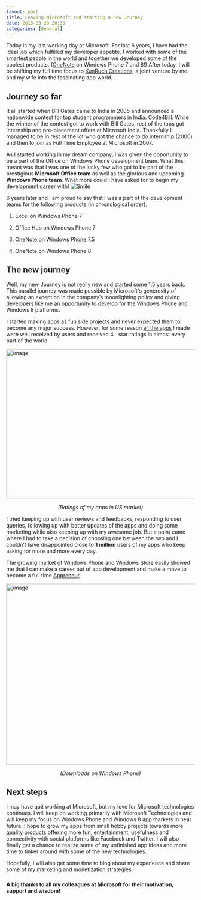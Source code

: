 ```yaml
---
layout: post
title: Leaving Microsoft and starting a new Journey
date: 2013-03-28 20:38
categories: [General]
---
```

Today is my last working day at Microsoft. For last 6 years, I have had the ideal job which fulfilled my developer appetite. I worked with some of the smartest people in the world and together we developed some of the coolest products. (<a href="http://www.windowsphone.com/en-US/how-to/wp8/office/use-onenote-mobile" target="_blank">OneNote</a> on Windows Phone 7 and 8!) After today, I will be shifting my full time focus to <a href="http://kunruchcreations.com/" target="_blank">KunRuch Creations</a>, a joint venture by me and my wife into the fascinating app world.

<h2>Journey so far</h2>
It all started when Bill Gates came to India in 2005 and announced a nationwide contest for top student programmers in India: <a href="http://blogs.msdn.com/b/code4bill/archive/2005/12/09/code4bill-begins.aspx" target="_blank">Code4Bill</a>. While the winner of the contest got to work with Bill Gates, rest of the tops got internship and pre-placement offers at Microsoft India. Thankfully I managed to be in rest of the lot who got the chance to do internship (2006) and then to join as Full Time Employee at Microsoft in 2007.

As I started working in my dream company, I was given the opportunity to be a part of the Office on Windows Phone development team. What this meant was that I was one of the lucky few who got to be part of the prestigious <strong>Microsoft Office team</strong> as well as the glorious and upcoming <strong>Windows Phone team</strong>. What more could I have asked for to begin my development career with! <img class="wlEmoticon wlEmoticon-smile" alt="Smile" src="http://kanishkkunal.kunruchcreations.com/wp-content/uploads/sites/2/2013/04/wlEmoticon-smile3.png" />

6 years later and I am proud to say that I was a part of the development teams for the following products (in chronological order).

1. Excel on Windows Phone 7

2. Office Hub on Windows Phone 7

3. OneNote on Windows Phone 7.5

4. OneNote on Windows Phone 8
<h2>The new journey</h2>
Well, my new Journey is not really new and <a href="http://kunruchcreations.com/announcing-kunruch-creations-new-home/" target="_blank">started some 1.5 years back</a>. This parallel journey was made possible by Microsoft's generosity of allowing an exception in the company’s moonlighting policy and giving developers like me an opportunity to develop for the Windows Phone and Windows 8 platforms.

I started making apps as fun side projects and never expected them to become any major success. However, for some reason <a href="http://www.windowsphone.com/en-US/store/publishers?publisherId=KunRuch%2BCreations" target="_blank">all the apps</a> I made were well received by users and received 4+ star ratings in almost every part of the world.

<p class="text-center">
<a href="http://www.windowsphone.com/en-US/store/publishers?publisherId=KunRuch%2BCreations"><img style="padding-top: 0px; padding-left: 0px; padding-right: 0px; border-width: 0px;" title="image" alt="image" src="http://kanishkkunal.in/wp-content/uploads/sites/2/2013/04/image_thumb7.png" width="660" height="399" border="0" /></a></p>

<p align="center"><em>(Ratings of my apps in US market)</em></p>
I tried keeping up with user reviews and feedbacks, responding to user queries, following up with better updates of the apps and doing some marketing while also keeping up with my awesome job. But a point came where I had to take a decision of choosing one between the two and I couldn’t have disappointed close to <strong>1 million</strong> users of my apps who keep asking for more and more every day.

The growing market of Windows Phone and Windows Store easily showed me that I can make a career out of app development and make a move to become a full time <a href="http://appclover.com/tapping-into-success-the-new-appreneur/" target="_blank">Appreneur</a>

<p class="text-center">
<a href="http://kanishkkunal.in/wp-content/uploads/sites/2/2013/04/image11.png"><img style="padding-top: 0px; padding-left: 0px; padding-right: 0px; border-width: 0px;" title="image" alt="image" src="http://kanishkkunal.in/wp-content/uploads/sites/2/2013/04/image_thumb11.png" width="660" height="482" border="0" /></a></p>

<p align="center"><em>(Downloads on Windows Phone)</em></p>

<h2>Next steps</h2>
I may have quit working at Microsoft, but my love for Microsoft technologies continues. I will keep on working primarily with Microsoft Technologies and will keep my focus on Windows Phone and Windows 8 app markets in near future. I hope to grow my apps from small hobby projects towards more quality products offering more fun, entertainment, usefulness and connectivity with social platforms like Facebook and Twitter. I will also finally get a chance to realize some of my unfinished app ideas and more time to tinker around with some of the new technologies.

Hopefully, I will also get some time to blog about my experience and share some of my marketing and monetization strategies.
<h3></h3>
<span style="font-weight: bold;">A big thanks to all my colleagues at Microsoft for their motivation, support and wisdom!</span>
